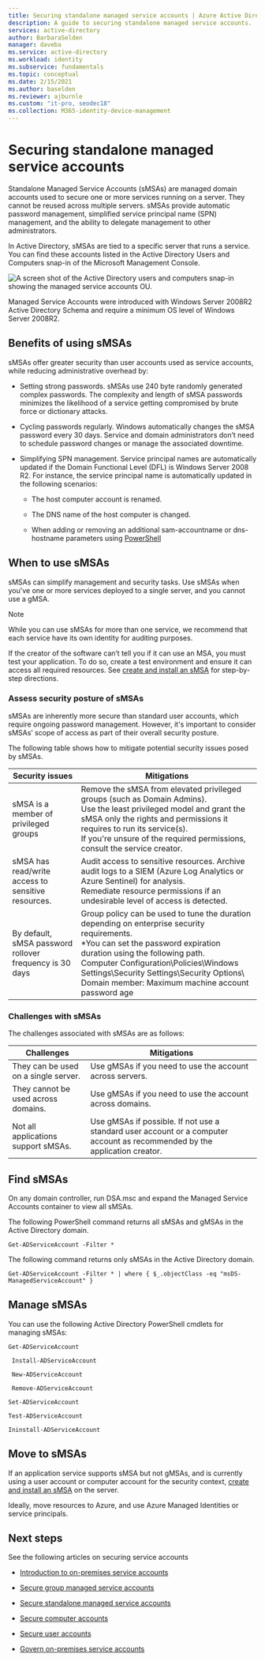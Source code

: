 ```yaml
---
title: Securing standalone managed service accounts | Azure Active Directory
description: A guide to securing standalone managed service accounts.
services: active-directory
author: BarbaraSelden
manager: daveba
ms.service: active-directory
ms.workload: identity
ms.subservice: fundamentals
ms.topic: conceptual
ms.date: 2/15/2021
ms.author: baselden
ms.reviewer: ajburnle
ms.custom: "it-pro, seodec18"
ms.collection: M365-identity-device-management
---
```


# Securing standalone managed service accounts

Standalone Managed Service Accounts (sMSAs) are managed domain accounts used to secure one or more services running on a server. They cannot be reused across multiple servers. sMSAs provide automatic password management, simplified service principal name (SPN) management, and the ability to delegate management to other administrators. 

In Active Directory, sMSAs are tied to a specific server that runs a service. You can find these accounts listed in the Active Directory Users and Computers snap-in of the Microsoft Management Console.

![A screen shot of the Active Directory users and computers snap-in showing the managed service accounts OU.](./media/securing-service-accounts/secure-standalone-msa-image-1.png)

Managed Service Accounts were introduced with Windows Server 2008R2 Active Directory Schema and require a minimum OS level of Windows Server 2008R2​. 

## Benefits of using sMSAs

sMSAs offer greater security than user accounts used as service accounts, while reducing administrative overhead by:

* Setting strong passwords. sMSAs use 240 byte randomly generated complex passwords. The complexity and length of sMSA passwords minimizes the likelihood of a service getting compromised by brute force or dictionary attacks.

* Cycling passwords regularly. Windows automatically changes the sMSA password every 30 days. Service and domain administrators don’t need to schedule password changes or manage the associated downtime.

* Simplifying SPN management. Service principal names are automatically updated if the Domain Functional Level (DFL) is Windows Server 2008 R2. ​For instance, the service principal name is automatically updated in the following scenarios:

   * The host computer account is renamed. ​

   * The DNS name of the host computer is changed.

   * When adding or removing an additional sam-accountname or dns-hostname parameters using [PowerShell](/powershell/module/addsadministration/set-adserviceaccount?view=win10-ps)

## When to use sMSAs

sMSAs can simplify management and security tasks. Use sMSAs when you've one or more services deployed to a single server, and you cannot use a gMSA. 

> [!NOTE] 
> While you can use sMSAs for more than one service, we recommend that each service have its own identity for auditing purposes. 

If the creator of the software can’t tell you if it can use an MSA, you must test your application. To do so, create a test environment and ensure it can access all required resources. See [create and install an sMSA](/archive/blogs/askds/managed-service-accounts-understanding-implementing-best-practices-and-troubleshooting) for step-by-step directions.

### Assess security posture of sMSAs

sMSAs are inherently more secure than standard user accounts, which require ongoing password management. However, it's important to consider sMSAs’ scope of access as part of their overall security posture.

The following table shows how to mitigate potential security issues posed by sMSAs.

| Security issues| Mitigations |
| - | - |
| sMSA is a member of privileged groups|Remove the sMSA from elevated privileged groups (such as Domain Admins). <br> Use the least privileged model and grant the sMSA only the rights and permissions it requires to run its service(s). <br> If you're unsure of the required permissions, consult the service creator. |
| sMSA has read/write access to sensitive resources.|Audit access to sensitive resources. Archive audit logs to a SIEM (Azure Log Analytics or Azure Sentinel) for analysis. <br> Remediate resource permissions if an undesirable level of access is detected. |
| By default, sMSA password rollover frequency is 30 days| Group policy can be used to tune the duration depending on enterprise security requirements. <br> *You can set the password expiration duration using the following path. <br>Computer Configuration\Policies\Windows Settings\Security Settings\Security Options\​Domain member: Maximum machine account password age |



### Challenges with sMSAs

The challenges associated with sMSAs are as follows:

| Challenges| Mitigations |
| - | - |
| They can be used on a single server.| Use gMSAs if you need to use the account across servers. |
| They cannot be used across domains.| Use gMSAs if you need to use the account across domains. |
| Not all applications support sMSAs.| Use gMSAs if possible. If not use a standard user account or a computer account as recommended by the application creator. |


## Find sMSAs

On any domain controller, run DSA.msc and expand the Managed Service Accounts container to view all sMSAs. 

The following PowerShell command returns all sMSAs and gMSAs in the Active Directory domain. 

`Get-ADServiceAccount -Filter *`

The following command returns only sMSAs in the Active Directory domain.

`Get-ADServiceAccount -Filter * | where { $_.objectClass -eq "msDS-ManagedServiceAccount" }`

## Manage sMSAs

You can use the following Active Directory PowerShell cmdlets for managing sMSAs:

`Get-ADServiceAccount`

` Install-ADServiceAccount`

` New-ADServiceAccount`

` Remove-ADServiceAccount`

`Set-ADServiceAccount`

`Test-ADServiceAccount`

`Ininstall-ADServiceAccount`

## Move to sMSAs

If an application service supports sMSA but not gMSAs, and is currently using a user account or computer account for the security context, [create and install an sMSA](/archive/blogs/askds/managed-service-accounts-understanding-implementing-best-practices-and-troubleshooting) on the server. 

Ideally, move resources to Azure, and use Azure Managed Identities or service principals.

 

## Next steps
See the following articles on securing service accounts

* [Introduction to on-premises service accounts](service-accounts-on-premises.md)

* [Secure group managed service accounts](service-accounts-group-managed.md)

* [Secure standalone managed service accounts](service-accounts-standalone-managed.md)

* [Secure computer accounts](service-accounts-computer.md)

* [Secure user accounts](service-accounts-user-on-premises.md)

* [Govern on-premises service accounts](service-accounts-govern-on-premises.md)

